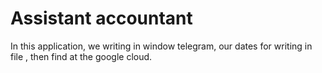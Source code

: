 # Assistant accountant 

In this application, we writing in window telegram, our dates for writing in file , then find at the google cloud.

